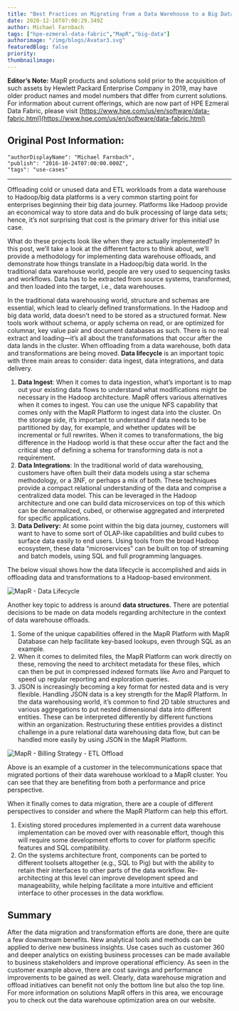 ```yaml
---
title: "Best Practices on Migrating from a Data Warehouse to a Big Data Platform"
date: 2020-12-16T07:00:29.349Z
author: Michael Farnbach 
tags: ["hpe-ezmeral-data-fabric","MapR","big-data"]
authorimage: "/img/blogs/Avatar3.svg"
featuredBlog: false
priority:
thumbnailimage:
---
```

**Editor’s Note:** MapR products and solutions sold prior to the acquisition of such assets by Hewlett Packard Enterprise Company in 2019, may have older product names and model numbers that differ from current solutions. For information about current offerings, which are now part of HPE Ezmeral Data Fabric, please visit [https://www.hpe.com/us/en/software/data-fabric.html](https://www.hpe.com/us/en/software/data-fabric.html)

## Original Post Information:

```
"authorDisplayName": "Michael Farnbach",
"publish": "2016-10-24T07:00:00.000Z",
"tags": "use-cases"
```
---
Offloading cold or unused data and ETL workloads from a data warehouse to Hadoop/big data platforms is a very common starting point for enterprises beginning their big data journey. Platforms like Hadoop provide an economical way to store data and do bulk processing of large data sets; hence, it’s not surprising that cost is the primary driver for this initial use case.

What do these projects look like when they are actually implemented? In this post, we’ll take a look at the different factors to think about, we’ll provide a methodology for implementing data warehouse offloads, and demonstrate how things translate in a Hadoop/big data world. In the traditional data warehouse world, people are very used to sequencing tasks and workflows. Data has to be extracted from source systems, transformed, and then loaded into the target, i.e., data warehouses. 

In the traditional data warehousing world, structure and schemas are essential, which lead to clearly defined transformations. In the Hadoop and big data world, data doesn’t need to be stored as a structured format. New tools work without schema, or apply schema on read, or are optimized for columnar, key value pair and document databases as such. There is no real extract and loading—it’s all about the transformations that occur after the data lands in the cluster. When offloading from a data warehouse, both data and transformations are being moved. **Data lifecycle** is an important topic with three main areas to consider: data ingest, data integrations, and data delivery.

1.  **Data Ingest**: When it comes to data ingestion, what’s important is to map out your existing data flows to understand what modifications might be necessary in the Hadoop architecture. MapR offers various alternatives when it comes to ingest. You can use the unique NFS capability that comes only with the MapR Platform to ingest data into the cluster. On the storage side, it’s important to understand if data needs to be partitioned by day, for example, and whether updates will be incremental or full rewrites. When it comes to transformations, the big difference in the Hadoop world is that these occur after the fact and the critical step of defining a schema for transforming data is not a requirement.
2.  **Data Integrations**: In the traditional world of data warehousing, customers have often built their data models using a star schema methodology, or a 3NF, or perhaps a mix of both. These techniques provide a compact relational understanding of the data and comprise a centralized data model. This can be leveraged in the Hadoop architecture and one can build data microservices on top of this which can be denormalized, cubed, or otherwise aggregated and interpreted for specific applications.
3.  **Data Delivery:** At some point within the big data journey, customers will want to have to some sort of OLAP-like capabilities and build cubes to surface data easily to end users. Using tools from the broad Hadoop ecosystem, these data “microservices” can be built on top of streaming and batch models, using SQL and full programming languages.

The below visual shows how the data lifecycle is accomplished and aids in offloading data and transformations to a Hadoop-based environment.

![MapR - Data Lifecycle](https://hpe-developer-portal.s3.amazonaws.com/uploads/media/2020/12/data-lifecycle-mapr-1608102123491.png)

Another key topic to address is around **data structures.** There are potential decisions to be made on data models regarding architecture in the context of data warehouse offloads.

1.  Some of the unique capabilities offered in the MapR Platform with MapR Database can help facilitate key-based lookups, even through SQL as an example.
2.  When it comes to delimited files, the MapR Platform can work directly on these, removing the need to architect metadata for these files, which can then be put in compressed indexed formats like Avro and Parquet to speed up regular reporting and exploration queries.
3.  JSON is increasingly becoming a key format for nested data and is very flexible. Handling JSON data is a key strength for the MapR Platform. In the data warehousing world, it’s common to find 2D table structures and various aggregations to put nested dimensional data into different entities. These can be interpreted differently by different functions within an organization. Restructuring these entities provides a distinct challenge in a pure relational data warehousing data flow, but can be handled more easily by using JSON in the MapR Platform.

![MapR - Billing Strategy - ETL Offload](https://hpe-developer-portal.s3.amazonaws.com/uploads/media/2020/12/billing-strategy-etl-offload-mapr-1608102141072.png)

Above is an example of a customer in the telecommunications space that migrated portions of their data warehouse workload to a MapR cluster. You can see that they are benefiting from both a performance and price perspective.

When it finally comes to data migration, there are a couple of different perspectives to consider and where the MapR Platform can help this effort.

1.  Existing stored procedures implemented in a current data warehouse implementation can be moved over with reasonable effort, though this will require some development efforts to cover for platform specific features and SQL compatibility.
2.  On the systems architecture front, components can be ported to different toolsets altogether (e.g., SQL to Pig) but with the ability to retain their interfaces to other parts of the data workflow. Re-architecting at this level can improve development speed and manageability, while helping facilitate a more intuitive and efficient interface to other processes in the data workflow.

## Summary

After the data migration and transformation efforts are done, there are quite a few downstream benefits. New analytical tools and methods can be applied to derive new business insights. Use cases such as customer 360 and deeper analytics on existing business processes can be made available to business stakeholders and improve operational efficiency. As seen in the customer example above, there are cost savings and performance improvements to be gained as well. Clearly, data warehouse migration and offload initiatives can benefit not only the bottom line but also the top line. For more information on solutions MapR offers in this area, we encourage you to check out the data warehouse optimization area on our website.